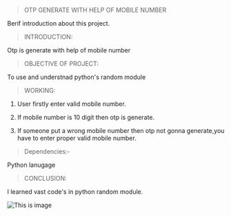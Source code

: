 >OTP GENERATE WITH HELP OF MOBILE NUMBER

Berif introduction about this  project.

> INTRODUCTION:

Otp is generate with help of mobile number

> OBJECTIVE OF PROJECT:

 To use and understnad python's random module

> WORKING:

1. User firstly enter valid mobile number.

2. If mobile number is 10 digit then otp is generate.

3. If someone put a wrong mobile number then otp not gonna generate,you have to enter proper valid mobile number.

> Dependencies:- 

Python lanugage


> CONCLUSION:

 I learned vast code's in python random module.
 
![This is image](https://web-dev.imgix.net/image/admin/iVHsQYbBj8qNYZeSZKwK.png?auto=format&w=1600)
​

